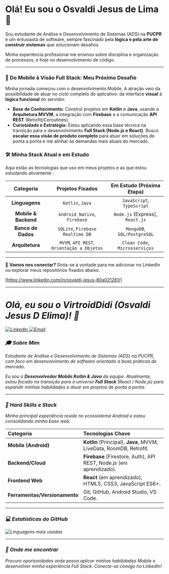 # Olá! Eu sou o Osvaldi Jesus de Lima  👋

Sou estudante de Análise e Desenvolvimento de Sistemas (ADS) na **PUCPR** e um entusiasta de software, sempre fascinado pela **lógica e pela arte de construir sistemas** que solucionam desafios.

Minha experiência profissional me ensinou sobre disciplina e organização de processos, e hoje no desenvolvimento de código.

---

### 🚀 Do Mobile à Visão Full Stack: Meu Próximo Desafio

Minha jornada começou com o desenvolvimento Mobile. A atração veio da possibilidade de atuar no ciclo completo do aplicativo: da interface **visual** à **lógica funcional** do servidor.

* **Base de Conhecimento:** Construí projetos em **Kotlin** e **Java**, usando a **Arquitetura MVVM**, a integração com **Firebase** e a comunicação **API REST** (Retrofit/Coroutines).
* **Curiosidade e Estratégia:** Estou aplicando essa base técnica na transição para o desenvolvimento **Full Stack (Node.js e React)**. Busco **escalar essa visão de produto completo** para atuar em soluções de ponta a ponta e me alinhar às demandas mais atuais do mercado.

### 🛠️ Minha Stack Atual e em Estudo

Aqui estão as tecnologias que uso em meus projetos e as que estou estudando ativamente :

| Categoria | Projetos Fixados | Em Estudo (Próxima Etapa) |
| :---: | :---: | :---: |
| **Linguagens** | `Kotlin`, `Java` | `JavaScript`, `TypeScript` |
| **Mobile & Backend** | `Android Nativo`, `Firebase` | `Node.js` (Express), `React.js` |
| **Banco de Dados** | `SQLite`, `Firebase Realtime DB` | `MongoDB`, `SQL/PostgreSQL` |
| **Arquitetura** | `MVVM`, `API REST`, `Orientação a Objetos` | `Clean Code`, `Microsserviços` |

---

🔗 **Vamos nos conectar?** Sinta-se à vontade para me adicionar no LinkedIn ou explorar meus repositórios fixados abaixo.

[https://www.linkedin.com/in/osvaldi-jesus-80a021281/]

---
<p align="center"><i>


# Olá, eu sou o VirtroidDidi (Osvaldi Jesus D Elima)! 👋

<a href="https://www.linkedin.com/in/SEU_LINKEDIN_AQUI" target="_blank">
  <img src="https://img.shields.io/badge/LinkedIn-0077B5?style=for-the-badge&logo=linkedin&logoColor=white" alt="LinkedIn" />
</a>
<a href="mailto:osvaldi.jesus@pucpr.edu.br" target="_blank">
  <img src="https://img.shields.io/badge/Email-D14836?style=for-the-badge&logo=gmail&logoColor=white" alt="Email" />
</a>

### 🎓 Sobre Mim

Estudante de Análise e Desenvolvimento de Sistemas (ADS) na PUCPR, com foco em desenvolvimento de software orientado a boas práticas de mercado.

Eu sou o **Desenvolvedor Mobile Kotlin & Java** da equipe. Atualmente, estou focado na transição para o universo **Full Stack** (React / Node.js) para expandir minhas habilidades e atuar em projetos de ponta a ponta.

---

### 🚀 Hard Skills e Stack

Minha principal experiência reside no ecossistema Android e estou consolidando minha base web:

| Categoria | Tecnologias Chave |
| :--- | :--- |
| **Mobile (Android)** | **Kotlin** (Principal), **Java**, MVVM, LiveData, RoomDB, Retrofit. |
| **Backend/Cloud** | **Firebase** (Firestore, Auth), API REST, Node.js (em aprendizado). |
| **Frontend Web** | **React** (em aprendizado), HTML5, CSS3, JavaScript ES6+. |
| **Ferramentas/Versionamento** | Git, GitHub, Android Studio, VS Code. |

---

### 💻 Estatísticas do GitHub

<img src="https://github-readme-stats.vercel.app/api/top-langs/?username=VirtroidDidi&layout=compact&theme=dark" alt="Linguagens mais usadas" />

---

### 🌱 Onde me encontrar

Procuro oportunidades onde possa aplicar minhas habilidades Mobile e desenvolver minha experiência Full Stack. Conecte-se comigo no LinkedIn!
